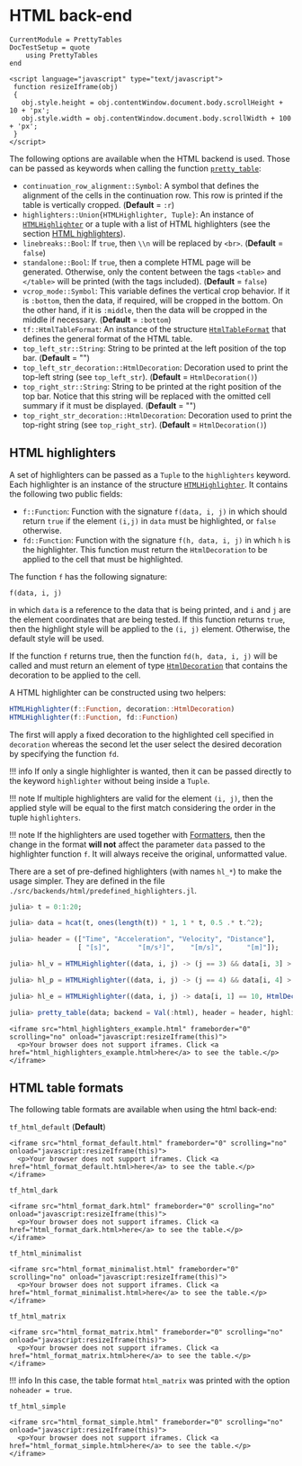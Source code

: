 HTML back-end
=============

```@meta
CurrentModule = PrettyTables
DocTestSetup = quote
    using PrettyTables
end
```

```@raw html
<script language="javascript" type="text/javascript">
 function resizeIframe(obj)
 {
   obj.style.height = obj.contentWindow.document.body.scrollHeight + 10 + 'px';
   obj.style.width = obj.contentWindow.document.body.scrollWidth + 100 + 'px';
 }
</script>
```

The following options are available when the HTML backend is used. Those can be
passed as keywords when calling the function [`pretty_table`](@ref):

- `continuation_row_alignment::Symbol`: A symbol that defines the alignment of
    the cells in the continuation row. This row is printed if the table is
    vertically cropped. (**Default** = `:r`)
- `highlighters::Union{HTMLHighlighter, Tuple}`: An instance of
    [`HTMLHighlighter`](@ref) or a tuple with a list of HTML highlighters (see
    the section [HTML highlighters](@ref)).
- `linebreaks::Bool`: If `true`, then `\\n` will be replaced by `<br>`.
    (**Default** = `false`)
- `standalone::Bool`: If `true`, then a complete HTML page will be generated.
    Otherwise, only the content between the tags `<table>` and `</table>` will
    be printed (with the tags included). (**Default** = `false`)
- `vcrop_mode::Symbol`: This variable defines the vertical crop behavior. If it
    is `:bottom`, then the data, if required, will be cropped in the bottom. On
    the other hand, if it is `:middle`, then the data will be cropped in the
    middle if necessary. (**Default** = `:bottom`)
- `tf::HtmlTableFormat`: An instance of the structure [`HtmlTableFormat`](@ref)
    that defines the general format of the HTML table.
- `top_left_str::String`: String to be printed at the left position of the top
    bar. (**Default** = "")
- `top_left_str_decoration::HtmlDecoration`: Decoration used to print the
    top-left string (see `top_left_str`). (**Default** = `HtmlDecoration()`)
- `top_right_str::String`: String to be printed at the right position of the
    top bar. Notice that this string will be replaced with the omitted cell
    summary if it must be displayed. (**Default** = "")
- `top_right_str_decoration::HtmlDecoration`: Decoration used to print the
    top-right string (see `top_right_str`). (**Default** = `HtmlDecoration()`)

## HTML highlighters

A set of highlighters can be passed as a `Tuple` to the `highlighters` keyword.
Each highlighter is an instance of the structure [`HTMLHighlighter`](@ref). It
contains the following two public fields:

- `f::Function`: Function with the signature `f(data, i, j)` in which should
    return `true` if the element `(i,j)` in `data` must be highlighted, or
    `false` otherwise.
- `fd::Function`: Function with the signature `f(h, data, i, j)` in which `h` is
    the highlighter. This function must return the `HtmlDecoration` to be
    applied to the cell that must be highlighted.

The function `f` has the following signature:

    f(data, i, j)

in which `data` is a reference to the data that is being printed, and `i` and
`j` are the element coordinates that are being tested. If this function returns
`true`, then the highlight style will be applied to the `(i, j)` element.
Otherwise, the default style will be used.

If the function `f` returns true, then the function `fd(h, data, i, j)` will be
called and must return an element of type [`HtmlDecoration`](@ref) that contains
the decoration to be applied to the cell.

A HTML highlighter can be constructed using two helpers:

```julia
HTMLHighlighter(f::Function, decoration::HtmlDecoration)
HTMLHighlighter(f::Function, fd::Function)
```

The first will apply a fixed decoration to the highlighted cell specified in
`decoration` whereas the second let the user select the desired decoration by
specifying the function `fd`.

!!! info
    If only a single highlighter is wanted, then it can be passed directly to
    the keyword `highlighter` without being inside a `Tuple`.

!!! note
    If multiple highlighters are valid for the element `(i, j)`, then the
    applied style will be equal to the first match considering the order in the
    tuple `highlighters`.

!!! note
    If the highlighters are used together with [Formatters](@ref), then the
    change in the format **will not** affect the parameter `data` passed to the
    highlighter function `f`. It will always receive the original, unformatted
    value.

There are a set of pre-defined highlighters (with names `hl_*`) to make the
usage simpler. They are defined in the file
`./src/backends/html/predefined_highlighters.jl`.

```julia
julia> t = 0:1:20;

julia> data = hcat(t, ones(length(t)) * 1, 1 * t, 0.5 .* t.^2);

julia> header = (["Time", "Acceleration", "Velocity", "Distance"],
                 [ "[s]",       "[m/s²]",    "[m/s]",      "[m]"]);

julia> hl_v = HTMLHighlighter((data, i, j) -> (j == 3) && data[i, 3] > 9, HtmlDecoration(color = "blue", font_weight = "bold"));

julia> hl_p = HTMLHighlighter((data, i, j) -> (j == 4) && data[i, 4] > 10, HtmlDecoration(color = "red"));

julia> hl_e = HTMLHighlighter((data, i, j) -> data[i, 1] == 10, HtmlDecoration(background = "black", color = "white"))

julia> pretty_table(data; backend = Val(:html), header = header, highlighters = (hl_e, hl_p, hl_v), standalone = true)
```

```@raw html
<iframe src="html_highlighters_example.html" frameborder="0" scrolling="no" onload="javascript:resizeIframe(this)">
  <p>Your browser does not support iframes. Click <a href="html_highlighters_example.html>here</a> to see the table.</p>
</iframe>
```

## HTML table formats

The following table formats are available when using the html back-end:

`tf_html_default` (**Default**)

```@raw html
<iframe src="html_format_default.html" frameborder="0" scrolling="no" onload="javascript:resizeIframe(this)">
  <p>Your browser does not support iframes. Click <a href="html_format_default.html>here</a> to see the table.</p>
</iframe>
```

`tf_html_dark`

```@raw html
<iframe src="html_format_dark.html" frameborder="0" scrolling="no" onload="javascript:resizeIframe(this)">
  <p>Your browser does not support iframes. Click <a href="html_format_dark.html>here</a> to see the table.</p>
</iframe>
```

`tf_html_minimalist`

```@raw html
<iframe src="html_format_minimalist.html" frameborder="0" scrolling="no" onload="javascript:resizeIframe(this)">
  <p>Your browser does not support iframes. Click <a href="html_format_minimalist.html>here</a> to see the table.</p>
</iframe>
```

`tf_html_matrix`

```@raw html
<iframe src="html_format_matrix.html" frameborder="0" scrolling="no" onload="javascript:resizeIframe(this)">
  <p>Your browser does not support iframes. Click <a href="html_format_matrix.html>here</a> to see the table.</p>
</iframe>
```

!!! info
    In this case, the table format `html_matrix` was printed with the option
    `noheader = true`.

`tf_html_simple`

```@raw html
<iframe src="html_format_simple.html" frameborder="0" scrolling="no" onload="javascript:resizeIframe(this)">
  <p>Your browser does not support iframes. Click <a href="html_format_simple.html>here</a> to see the table.</p>
</iframe>
```
